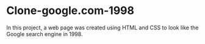 # Clone-google.com-1998
In this project, a web page was created using HTML and CSS to look like the Google search engine in 1998.
